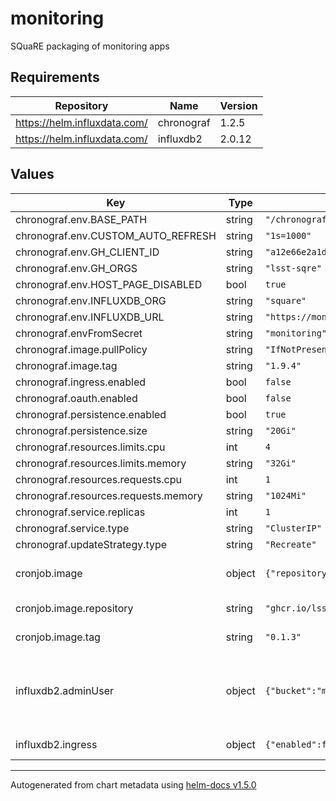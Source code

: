 # monitoring

SQuaRE packaging of monitoring apps

## Requirements

| Repository | Name | Version |
|------------|------|---------|
| https://helm.influxdata.com/ | chronograf | 1.2.5 |
| https://helm.influxdata.com/ | influxdb2 | 2.0.12 |

## Values

| Key | Type | Default | Description |
|-----|------|---------|-------------|
| chronograf.env.BASE_PATH | string | `"/chronograf"` |  |
| chronograf.env.CUSTOM_AUTO_REFRESH | string | `"1s=1000"` |  |
| chronograf.env.GH_CLIENT_ID | string | `"a12e66e2a1d213b2bb17"` |  |
| chronograf.env.GH_ORGS | string | `"lsst-sqre"` |  |
| chronograf.env.HOST_PAGE_DISABLED | bool | `true` |  |
| chronograf.env.INFLUXDB_ORG | string | `"square"` |  |
| chronograf.env.INFLUXDB_URL | string | `"https://monitoring.lsst.codes"` |  |
| chronograf.envFromSecret | string | `"monitoring"` |  |
| chronograf.image.pullPolicy | string | `"IfNotPresent"` |  |
| chronograf.image.tag | string | `"1.9.4"` |  |
| chronograf.ingress.enabled | bool | `false` |  |
| chronograf.oauth.enabled | bool | `false` |  |
| chronograf.persistence.enabled | bool | `true` |  |
| chronograf.persistence.size | string | `"20Gi"` |  |
| chronograf.resources.limits.cpu | int | `4` |  |
| chronograf.resources.limits.memory | string | `"32Gi"` |  |
| chronograf.resources.requests.cpu | int | `1` |  |
| chronograf.resources.requests.memory | string | `"1024Mi"` |  |
| chronograf.service.replicas | int | `1` |  |
| chronograf.service.type | string | `"ClusterIP"` |  |
| chronograf.updateStrategy.type | string | `"Recreate"` |  |
| cronjob.image | object | `{"repository":"ghcr.io/lsst-sqre/influx-bucket-mapper","tag":"0.1.3"}` | image for bucket-mapping cronjob |
| cronjob.image.repository | string | `"ghcr.io/lsst-sqre/influx-bucket-mapper"` | repository for bucket-mapper |
| cronjob.image.tag | string | `"0.1.3"` | tag for bucket-mapper |
| influxdb2.adminUser | object | `{"bucket":"monitoring","existingSecret":"monitoring","organization":"square","retention_policy":"30d"}` | InfluxDB2 admin user; uses admin-password/admin-token keys from secret. |
| influxdb2.ingress | object | `{"enabled":false}` | InfluxDB2 ingress configuration. |

----------------------------------------------
Autogenerated from chart metadata using [helm-docs v1.5.0](https://github.com/norwoodj/helm-docs/releases/v1.5.0)
